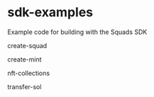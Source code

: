 # sdk-examples

Example code for building with the Squads SDK

create-squad

create-mint

nft-collections

transfer-sol
